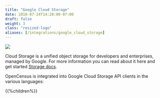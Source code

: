 ```yaml
---
title: "Google Cloud Storage"
date: 2018-07-24T14:28:00-07:00
draft: false
weight: 3
class: "resized-logo"
aliases: [/integrations/google_cloud_storage]
---
```


![](/images/cloud_storage.png)


Cloud Storage is a unified object storage for developers and enterprises, managed by Google.
For more information you can read about it here and get started [Storage docs](https://cloud.google.com/storage/docs).

OpenCensus is integrated into Google Cloud Storage API clients in the various languages:

{{%children%}}
